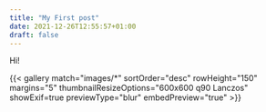```yaml
---
title: "My First post"
date: 2021-12-26T12:55:57+01:00
draft: false
---
```

Hi!
<!--more-->
{{< gallery match="images/*" sortOrder="desc" rowHeight="150" margins="5" thumbnailResizeOptions="600x600 q90 Lanczos" showExif=true previewType="blur" embedPreview="true" >}}


